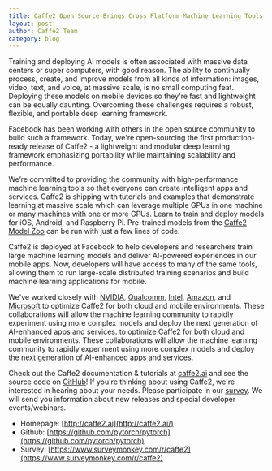 ```yaml
---
title: Caffe2 Open Source Brings Cross Platform Machine Learning Tools to Developers
layout: post
author: Caffe2 Team
category: blog
---
```


Training and deploying AI models is often associated with massive data centers or super computers, with good reason. The ability to continually process, create, and improve models from all kinds of information: images, video, text, and voice, at massive scale, is no small computing feat. Deploying these models on mobile devices so they're fast and lightweight can be equally daunting. Overcoming these challenges requires a robust, flexible, and portable deep learning framework.

Facebook has been working with others in the open source community to build such a framework. Today, we're open-sourcing the first production-ready release of Caffe2 - a lightweight and modular deep learning framework emphasizing portability while maintaining scalability and performance.

<!--truncate-->

We’re committed to providing the community with high-performance machine learning tools so that everyone can create intelligent apps and services. Caffe2 is shipping with tutorials and examples that demonstrate learning at massive scale which can leverage multiple GPUs in one machine or many machines with one or more GPUs. Learn to train and deploy models for iOS, Android, and Raspberry Pi. Pre-trained models from the [Caffe2 Model Zoo](https://github.com/pytorch/pytorch/wiki/Model-Zoo) can be run with just a few lines of code.

Caffe2 is deployed at Facebook to help developers and researchers train large machine learning models and deliver AI-powered experiences in our mobile apps. Now, developers will have access to many of the same tools, allowing them to run large-scale distributed training scenarios and build machine learning applications for mobile.

We've worked closely with [NVIDIA](https://blogs.nvidia.com/blog/2017/04/18/caffe2/), [Qualcomm](https://www.qualcomm.com/news/snapdragon/2017/04/18/caffe2-and-snapdragon-usher-next-chapter-mobile-machine-learning), [Intel](https://software.intel.com/en-us/blogs/2017/04/18/intel-and-facebook-collaborate-to-boost-caffe2-performance-on-intel-cpu-s), [Amazon](https://aws.amazon.com/blogs/ai/deep-learning-ami-for-ubuntu-v1-3_apr2017-now-supports-caffe2/), and [Microsoft](http://blogs.technet.microsoft.com/machinelearning/2017/04/18/deep-learning-with-caffe2-on-the-azure-data-science-virtual-machine/) to optimize Caffe2 for both cloud and mobile environments. These collaborations will allow the machine learning community to rapidly experiment using more complex models and deploy the next generation of AI-enhanced apps and services.  to optimize Caffe2 for both cloud and mobile environments. These collaborations will allow the machine learning community to rapidly experiment using more complex models and deploy the next generation of AI-enhanced apps and services.

 Check out the Caffe2 documentation & tutorials at [caffe2.ai](http://caffe2.ai/) and see the source code on [GitHub](https://github.com/pytorch/pytorch)! If you're thinking about using Caffe2, we're interested in hearing about your needs. Please participate in our [survey](https://www.surveymonkey.com/r/caffe2). We will send you information about new releases and special developer events/webinars.

* Homepage: [http://caffe2.ai](http://caffe2.ai/)
* Github: [https://github.com/pytorch/pytorch](https://github.com/pytorch/pytorch)
* Survey: [https://www.surveymonkey.com/r/caffe2](https://www.surveymonkey.com/r/caffe2)
